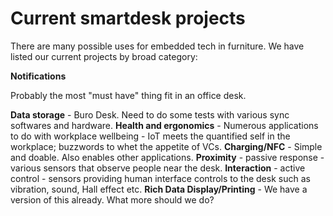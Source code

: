 # Current smartdesk projects

There are many possible uses for embedded tech in furniture. We have listed our current projects by broad category:

**Notifications**

Probably the most "must have" thing fit in an office desk.


**Data storage** - Buro Desk. Need to do some tests with various sync softwares and hardware.
**Health and ergonomics** - Numerous applications to do with workplace wellbeing - IoT meets the quantified self in the workplace; buzzwords to whet the appetite of VCs.
**Charging/NFC** - Simple and doable. Also enables other applications.
**Proximity** - passive response - various sensors that observe people near the desk.
**Interaction** - active control - sensors providing human interface controls to the desk such as vibration, sound, Hall effect etc.
**Rich Data Display/Printing** - We have a version of this already. What more should we do?